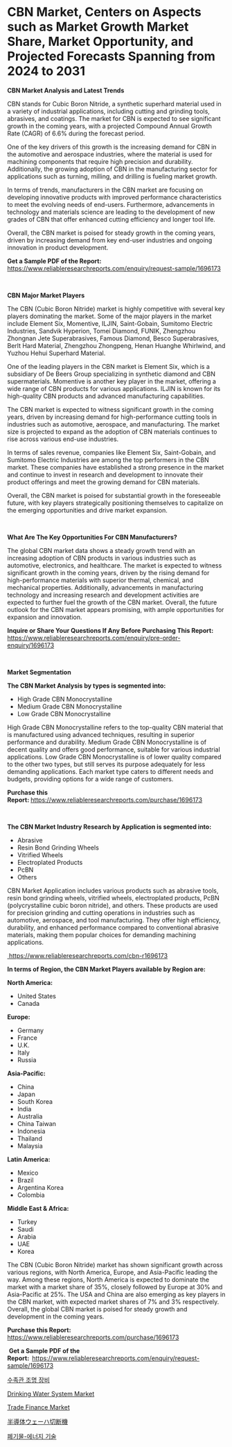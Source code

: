 <p><h1>CBN Market, Centers on Aspects such as Market Growth Market Share, Market Opportunity, and Projected Forecasts Spanning from 2024 to 2031</h1></p><p><strong>CBN Market Analysis and Latest Trends</strong></p>
<p><p>CBN stands for Cubic Boron Nitride, a synthetic superhard material used in a variety of industrial applications, including cutting and grinding tools, abrasives, and coatings. The market for CBN is expected to see significant growth in the coming years, with a projected Compound Annual Growth Rate (CAGR) of 6.6% during the forecast period.</p><p>One of the key drivers of this growth is the increasing demand for CBN in the automotive and aerospace industries, where the material is used for machining components that require high precision and durability. Additionally, the growing adoption of CBN in the manufacturing sector for applications such as turning, milling, and drilling is fueling market growth.</p><p>In terms of trends, manufacturers in the CBN market are focusing on developing innovative products with improved performance characteristics to meet the evolving needs of end-users. Furthermore, advancements in technology and materials science are leading to the development of new grades of CBN that offer enhanced cutting efficiency and longer tool life.</p><p>Overall, the CBN market is poised for steady growth in the coming years, driven by increasing demand from key end-user industries and ongoing innovation in product development.</p></p>
<p><strong>Get a Sample PDF of the Report:&nbsp;</strong> <a href="https://www.reliableresearchreports.com/enquiry/request-sample/1696173">https://www.reliableresearchreports.com/enquiry/request-sample/1696173</a></p>
<p>&nbsp;</p>
<p><strong>CBN Major Market Players</strong></p>
<p><p>The CBN (Cubic Boron Nitride) market is highly competitive with several key players dominating the market. Some of the major players in the market include Element Six, Momentive, ILJIN, Saint-Gobain, Sumitomo Electric Industries, Sandvik Hyperion, Tomei Diamond, FUNIK, Zhengzhou Zhongnan Jete Superabrasives, Famous Diamond, Besco Superabrasives, Berlt Hard Material, Zhengzhou Zhongpeng, Henan Huanghe Whirlwind, and Yuzhou Hehui Superhard Material.</p><p>One of the leading players in the CBN market is Element Six, which is a subsidiary of De Beers Group specializing in synthetic diamond and CBN supermaterials. Momentive is another key player in the market, offering a wide range of CBN products for various applications. ILJIN is known for its high-quality CBN products and advanced manufacturing capabilities.</p><p>The CBN market is expected to witness significant growth in the coming years, driven by increasing demand for high-performance cutting tools in industries such as automotive, aerospace, and manufacturing. The market size is projected to expand as the adoption of CBN materials continues to rise across various end-use industries.</p><p>In terms of sales revenue, companies like Element Six, Saint-Gobain, and Sumitomo Electric Industries are among the top performers in the CBN market. These companies have established a strong presence in the market and continue to invest in research and development to innovate their product offerings and meet the growing demand for CBN materials.</p><p>Overall, the CBN market is poised for substantial growth in the foreseeable future, with key players strategically positioning themselves to capitalize on the emerging opportunities and drive market expansion.</p></p>
<p>&nbsp;</p>
<p><strong>What Are The Key Opportunities For CBN Manufacturers?</strong></p>
<p><p>The global CBN market data shows a steady growth trend with an increasing adoption of CBN products in various industries such as automotive, electronics, and healthcare. The market is expected to witness significant growth in the coming years, driven by the rising demand for high-performance materials with superior thermal, chemical, and mechanical properties. Additionally, advancements in manufacturing technology and increasing research and development activities are expected to further fuel the growth of the CBN market. Overall, the future outlook for the CBN market appears promising, with ample opportunities for expansion and innovation.</p></p>
<p><strong>Inquire or Share Your Questions If Any Before Purchasing This Report:</strong> <a href="https://www.reliableresearchreports.com/enquiry/pre-order-enquiry/1696173">https://www.reliableresearchreports.com/enquiry/pre-order-enquiry/1696173</a></p>
<p>&nbsp;</p>
<p><strong>Market Segmentation</strong></p>
<p><strong>The CBN Market Analysis by types is segmented into:</strong></p>
<p><ul><li>High Grade CBN Monocrystalline</li><li>Medium Grade CBN Monocrystalline</li><li>Low Grade CBN Monocrystalline</li></ul></p>
<p><p>High Grade CBN Monocrystalline refers to the top-quality CBN material that is manufactured using advanced techniques, resulting in superior performance and durability. Medium Grade CBN Monocrystalline is of decent quality and offers good performance, suitable for various industrial applications. Low Grade CBN Monocrystalline is of lower quality compared to the other two types, but still serves its purpose adequately for less demanding applications. Each market type caters to different needs and budgets, providing options for a wide range of customers.</p></p>
<p><strong>Purchase this Report:&nbsp;</strong><a href="https://www.reliableresearchreports.com/purchase/1696173">https://www.reliableresearchreports.com/purchase/1696173</a></p>
<p>&nbsp;</p>
<p><strong>The CBN Market Industry Research by Application is segmented into:</strong></p>
<p><ul><li>Abrasive</li><li>Resin Bond Grinding Wheels</li><li>Vitrified Wheels</li><li>Electroplated Products</li><li>PcBN</li><li>Others</li></ul></p>
<p><p>CBN Market Application includes various products such as abrasive tools, resin bond grinding wheels, vitrified wheels, electroplated products, PcBN (polycrystalline cubic boron nitride), and others. These products are used for precision grinding and cutting operations in industries such as automotive, aerospace, and tool manufacturing. They offer high efficiency, durability, and enhanced performance compared to conventional abrasive materials, making them popular choices for demanding machining applications.</p></p>
<p><a href="https://www.reliableresearchreports.com/cbn-r1696173">&nbsp;https://www.reliableresearchreports.com/cbn-r1696173</a></p>
<p><strong>In terms of Region, the CBN Market Players available by Region are:</strong></p>
<p>
    <p> <strong> North America: </strong>
        <ul>
            <li>United States</li>
            <li>Canada</li>
        </ul>
        </p> 
    <p> <strong> Europe: </strong>
        <ul>
            <li>Germany</li>
            <li>France</li>
            <li>U.K.</li>
            <li>Italy</li>
            <li>Russia</li>
        </ul>
        </p> 
    <p> <strong> Asia-Pacific: </strong>
        <ul>
            <li>China</li>
            <li>Japan</li>
            <li>South Korea</li>
            <li>India</li>
            <li>Australia</li>
            <li>China Taiwan</li>
            <li>Indonesia</li>
            <li>Thailand</li>
            <li>Malaysia</li>
        </ul>
        </p> 
    <p> <strong> Latin America: </strong>
        <ul>
            <li>Mexico</li>
            <li>Brazil</li>
            <li>Argentina Korea</li>
            <li>Colombia</li>
        </ul>
        </p> 
    <p> <strong> Middle East & Africa: </strong>
        <ul>
            <li>Turkey</li>
            <li>Saudi</li>
            <li>Arabia</li>
            <li>UAE</li>
            <li>Korea</li>
        </ul>
    </p>
    </p>
<p><p>The CBN (Cubic Boron Nitride) market has shown significant growth across various regions, with North America, Europe, and Asia-Pacific leading the way. Among these regions, North America is expected to dominate the market with a market share of 35%, closely followed by Europe at 30% and Asia-Pacific at 25%. The USA and China are also emerging as key players in the CBN market, with expected market shares of 7% and 3% respectively. Overall, the global CBN market is poised for steady growth and development in the coming years.</p></p>
<p><strong>Purchase this Report: </strong><a href="https://www.reliableresearchreports.com/purchase/1696173">https://www.reliableresearchreports.com/purchase/1696173</a></p>
<p>&nbsp;<strong>Get a Sample PDF of the Report:&nbsp;&nbsp;</strong><a href="https://www.reliableresearchreports.com/enquiry/request-sample/1696173">https://www.reliableresearchreports.com/enquiry/request-sample/1696173</a></p>
<p><strong></strong></p>
<p><p><a href="https://github.com/nigaleamar09/Market-Research-Report-List-1/blob/main/2271460129768.md">수족관 조명 장비</a></p><p><a href="https://github.com/emnqcawl19/Market-Research-Report-List-1/blob/main/drinking-water-system-market.md">Drinking Water System Market</a></p><p><a href="https://github.com/shahriarnajimjoy333/Market-Research-Report-List-1/blob/main/trade-finance-market.md">Trade Finance Market</a></p><p><a href="https://github.com/LizaHeller2023/Market-Research-Report-List-1/blob/main/1458295111868.md">半導体ウェーハ切断機</a></p><p><a href="https://github.com/ahmadrevanz10/Market-Research-Report-List-1/blob/main/7030737129767.md">폐기물-에너지 기술</a></p></p>